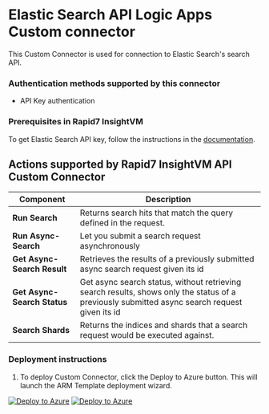 # Elastic Search API Logic Apps Custom connector

This Custom Connector is used for connection to Elastic Search's search API.

### Authentication methods supported by this connector

* API Key authentication

### Prerequisites in Rapid7 InsightVM

To get Elastic Search API key, follow the instructions in the [documentation](https://www.elastic.co/guide/en/kibana/master/api-keys.html).

## Actions supported by Rapid7 InsightVM API Custom Connector

| **Component** | **Description** |
| --------- | -------------- |
| **Run Search** | Returns search hits that match the query defined in the request.|
| **Run Async-Search** | Let you submit a search request asynchronously |
| **Get Async-Search Result** | Retrieves the results of a previously submitted async search request given its id |
| **Get Async-Search Status** | Get async search status, without retrieving search results, shows only the status of a previously submitted async search request given its id |
| **Search Shards** | Returns the indices and shards that a search request would be executed against. |



### Deployment instructions

1. To deploy Custom Connector, click the Deploy to Azure button. This will launch the ARM Template deployment wizard.

[![Deploy to Azure](https://aka.ms/deploytoazurebutton)](https://portal.azure.com/#create/Microsoft.Template/uri/https%3A%2F%2Fraw.githubusercontent.com%2FAzure%2FAzure-Sentinel%2Fmaster%2FSolutions%2FRapid7InsightVM%2FPlaybooks%2FRapid7InsightVMCloudAPIConnector%2Fazuredeploy.json) [![Deploy to Azure](https://aka.ms/deploytoazuregovbutton)](https://portal.azure.us/#create/Microsoft.Template/uri/https%3A%2F%2Fraw.githubusercontent.com%2FAzure%2FAzure-Sentinel%2Fmaster%2FSolutions%2FRapid7InsightVM%2FPlaybooks%2FRapid7InsightVMCloudAPIConnector%2Fazuredeploy.json)
